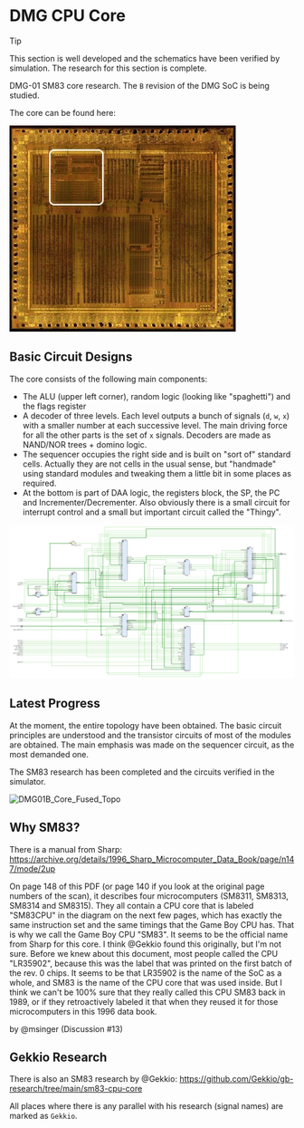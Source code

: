 # DMG CPU Core

> [!TIP]
> This section is well developed and the schematics have been verified by simulation. The research for this section is complete.

DMG-01 SM83 core research. The `B` revision of the DMG SoC is being studied.

The core can be found here:

![locator_core](/imgstore/soc/locator_core.jpg)

## Basic Circuit Designs

The core consists of the following main components:
- The ALU (upper left corner), random logic (looking like "spaghetti") and the flags register
- A decoder of three levels. Each level outputs a bunch of signals (`d`, `w`, `x`) with a smaller number at each successive level. The main driving force for all the other parts is the set of `x` signals. Decoders are made as NAND/NOR trees + domino logic.
- The sequencer occupies the right side and is built on "sort of" standard cells. Actually they are not cells in the usual sense, but "handmade" using standard modules and tweaking them a little bit in some places as required.
- At the bottom is part of DAA logic, the registers block, the SP, the PC and Incrementer/Decrementer. Also obviously there is a small circuit for interrupt control and a small but important circuit called the "Thingy".

![sm83](/HDL/sm83/Design/sm83.png)

## Latest Progress

At the moment, the entire topology have been obtained. The basic circuit principles are understood and the transistor circuits of most of the modules are obtained. The main emphasis was made on the sequencer circuit, as the most demanded one.

The SM83 research has been completed and the circuits verified in the simulator.

![DMG01B_Core_Fused_Topo](/imgstore/sm83/DMG01B_Core_Fused_Topo.jpg)

## Why SM83?

There is a manual from Sharp: https://archive.org/details/1996_Sharp_Microcomputer_Data_Book/page/n147/mode/2up

On page 148 of this PDF (or page 140 if you look at the original page numbers of the scan), it describes four microcomputers (SM8311, SM8313, SM8314 and SM8315). They all contain a CPU core that is labeled "SM83CPU" in the diagram on the next few pages, which has exactly the same instruction set and the same timings that the Game Boy CPU has. That is why we call the Game Boy CPU "SM83". It seems to be the official name from Sharp for this core. I think @Gekkio found this originally, but I'm not sure. Before we knew about this document, most people called the CPU "LR35902", because this was the label that was printed on the first batch of the rev. 0 chips. It seems to be that LR35902 is the name of the SoC as a whole, and SM83 is the name of the CPU core that was used inside. But I think we can't be 100% sure that they really called this CPU SM83 back in 1989, or if they retroactively labeled it that when they reused it for those microcomputers in this 1996 data book.

by @msinger (Discussion #13)

## Gekkio Research

There is also an SM83 research by @Gekkio: https://github.com/Gekkio/gb-research/tree/main/sm83-cpu-core

All places where there is any parallel with his research (signal names) are marked as `Gekkio`.

